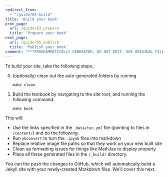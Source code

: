 ```yaml
---
redirect_from:
  - "/guide/04-build"
title: 'Build your book'
prev_page:
  url: /guide/03_prepare
  title: 'Prepare your book'
next_page:
  url: /guide/05_publish
  title: 'Publish your book'
comment: "***PROGRAMMATICALLY GENERATED, DO NOT EDIT. SEE ORIGINAL FILES IN /content***"
---
```

To build your site, take the following steps.:

0. (optionally) clean out the auto-generated folders by running

       make clean

1. Build the textbook by navigating to the site root, and running the following command:

       make book

This will:

* Use the links specified in the `_data/toc.yml` file (pointing to files in `/content/`) and
  do the following: 
* Run `nbconvert` to turn the `.ipynb` files into markdown
* Replace relative image file paths so that they work on your new built site
* Clean up formatting issues for things like MathJax to display properly
* Place all these generated files in the `/_build/` directory.

You can the push the changes to GitHub, which will automatically build a Jekyll site with
your newly-created Markdown files. We'll cover this next.
